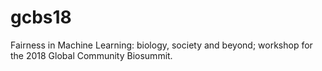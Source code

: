 # gcbs18

Fairness in Machine Learning: biology, society and beyond; workshop for the 2018 Global Community Biosummit. 
